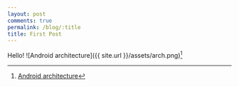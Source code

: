 ```yaml
---
layout: post
comments: true
permalink: /blog/:title
title: First Post
---
```


  Hello!
  ![Android architecture]({{ site.url }}/assets/arch.png)[^fn-footnote_two]

[^fn-footnote_two]: [Android architecture](https://developer.android.com/topic/libraries/architecture/index.html)
